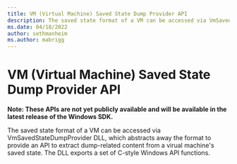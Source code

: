 ```yaml
---
title: VM (Virtual Machine) Saved State Dump Provider API
description: The saved state format of a VM can be accessed via VmSavedStateDumpProvider DLL.
ms.date: 04/18/2022
author: sethmanheim
ms.author: mabrigg
---
```

# VM (Virtual Machine) Saved State Dump Provider API

**Note: These APIs are not yet publicly available and will be available in the latest release of the Windows SDK.**

The saved state format of a VM can be accessed via VmSavedStateDumpProvider DLL, which abstracts away the format to provide an API to extract dump-related content from a virual machine's saved state. The DLL exports a set of C-style Windows API functions.
